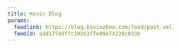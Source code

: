 ```yaml
---
title: Kevin Blog
params:
  feedlink: https://blog.kevinzhow.com/feed/post.xml
  feedid: a4d17749ffc10b53ffe09e74228c033b
---
```

